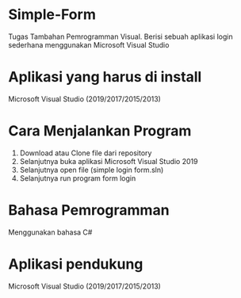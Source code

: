 # Simple-Form
Tugas Tambahan Pemrogramman Visual. Berisi sebuah aplikasi login sederhana menggunakan Microsoft Visual Studio

# Aplikasi yang harus di install
Microsoft Visual Studio (2019/2017/2015/2013)

# Cara Menjalankan Program
1. Download atau Clone file dari repository
2. Selanjutnya buka aplikasi Microsoft Visual Studio 2019
3. Selanjutnya open file (simple login form.sln)
4. Selanjutnya run program form login

# Bahasa Pemrogramman
Menggunakan bahasa C#

# Aplikasi pendukung
Microsoft Visual Studio (2019/2017/2015/2013)
